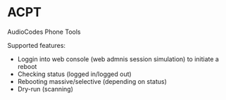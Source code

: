 # ACPT
AudioCodes Phone Tools

Supported features:
- Loggin into web console (web admnis session simulation) to initiate a reboot
- Checking status (logged in/logged out)
- Rebooting massive/selective (depending on status)
- Dry-run (scanning)


